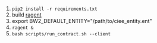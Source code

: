 1. `pip2 install -r requirements.txt`
2. build [ragent](https://github.com/immesys/ragent)
3. export BW2_DEFAULT_ENTITY="/path/to/ciee_entity.ent"
4. `ragent &`
5. `bash scripts/run_contract.sh --client `
